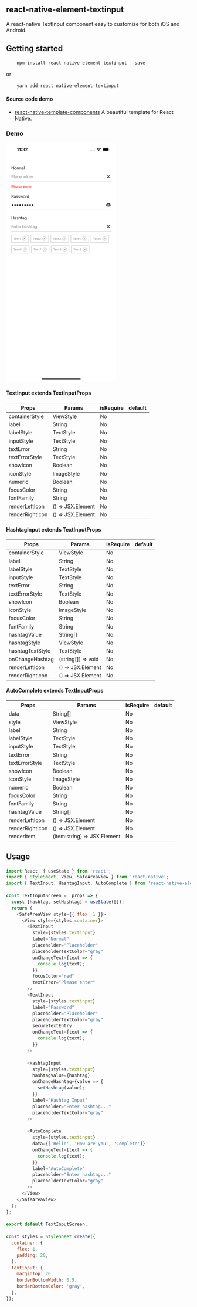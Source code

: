 ## react-native-element-textinput
A react-native TextInput component easy to customize for both iOS and Android.

## Getting started
```js
    npm install react-native-element-textinput --save
```
or

```js
    yarn add react-native-element-textinput
```

#### Source code demo
- [react-native-template-components](https://github.com/hoaphantn7604/react-native-template-components) A beautiful template for React Native.

### Demo
![](https://github.com/hoaphantn7604/file-upload/blob/master/document/textinput/demo.png)

#### TextInput extends TextInputProps
| Props              | Params               | isRequire | default          |
| ------------------ | -------------------- | --------- | ---------------- |
| containerStyle     | ViewStyle            | No        |                  |
| label              | String               | No        |                  |
| labelStyle         | TextStyle            | No        |                  |
| inputStyle         | TextStyle            | No        |                  |
| textError          | String               | No        |                  |
| textErrorStyle     | TextStyle            | No        |                  |
| showIcon           | Boolean              | No        |                  |
| iconStyle          | ImageStyle           | No        |                  |
| numeric            | Boolean              | No        |                  |
| focusColor         | String               | No        |                  |
| fontFamily         | String               | No        |                  |
| renderLeftIcon     | () => JSX.Element    | No        |                  |
| renderRightIcon    | () => JSX.Element    | No        |                  |

#### HashtagInput extends TextInputProps
| Props              | Params               | isRequire | default          |
| ------------------ | -------------------- | --------- | ---------------- |
| containerStyle     | ViewStyle            | No        |                  |
| label              | String               | No        |                  |
| labelStyle         | TextStyle            | No        |                  |
| inputStyle         | TextStyle            | No        |                  |
| textError          | String               | No        |                  |
| textErrorStyle     | TextStyle            | No        |                  |
| showIcon           | Boolean              | No        |                  |
| iconStyle          | ImageStyle           | No        |                  |
| focusColor         | String               | No        |                  |
| fontFamily         | String               | No        |                  |
| hashtagValue       | String[]             | No        |                  |
| hashtagStyle       | ViewStyle            | No        |                  |
| hashtagTextStyle   | TextStyle            | No        |                  |
| onChangeHashtag    | (string[]) => void   | No        |                  |
| renderLeftIcon     | () => JSX.Element    | No        |                  |
| renderRightIcon    | () => JSX.Element    | No        |                  |

#### AutoComplete extends TextInputProps
| Props              | Params                       | isRequire | default          |
| ------------------ | ---------------------------- | --------- | ---------------- |
| data               | String[]                     | No        |                  |
| style              | ViewStyle                    | No        |                  |
| label              | String                       | No        |                  |
| labelStyle         | TextStyle                    | No        |                  |
| inputStyle         | TextStyle                    | No        |                  |
| textError          | String                       | No        |                  |
| textErrorStyle     | TextStyle                    | No        |                  |
| showIcon           | Boolean                      | No        |                  |
| iconStyle          | ImageStyle                   | No        |                  |
| numeric            | Boolean                      | No        |                  |
| focusColor         | String                       | No        |                  |
| fontFamily         | String                       | No        |                  |
| hashtagValue       | String[]                     | No        |                  |
| renderLeftIcon     | () => JSX.Element            | No        |                  |
| renderRightIcon    | () => JSX.Element            | No        |                  |
| renderItem         | (item:string) => JSX.Element | No        |                  |

## Usage
```javascript
import React, { useState } from 'react';
import { StyleSheet, View, SafeAreaView } from 'react-native';
import { TextInput, HashtagInput, AutoComplete } from 'react-native-element-textinput';

const TextInputScreen = _props => {
  const [hashtag, setHashtag] = useState([]);
  return (
    <SafeAreaView style={{ flex: 1 }}>
      <View style={styles.container}>
        <TextInput
          style={styles.textinput}
          label="Normal"
          placeholder="Placeholder"
          placeholderTextColor="gray"
          onChangeText={text => {
            console.log(text);
          }}
          focusColor="red"
          textError="Please enter"
        />
        <TextInput
          style={styles.textinput}
          label="Password"
          placeholder="Placeholder"
          placeholderTextColor="gray"
          secureTextEntry
          onChangeText={text => {
            console.log(text);
          }}
        />

        <HashtagInput
          style={styles.textinput}
          hashtagValue={hashtag}
          onChangeHashtag={value => {
            setHashtag(value);
          }}
          label="Hashtag Input"
          placeholder="Enter hashtag..."
          placeholderTextColor="gray"
        />

        <AutoComplete
          style={styles.textinput}
          data={['Hello', 'How are you', 'Complete']}
          onChangeText={text => {
            console.log(text);
          }}
          label="AutoComplete"
          placeholder="Enter hashtag..."
          placeholderTextColor="gray"
        />
      </View>
    </SafeAreaView>
  );
};

export default TextInputScreen;

const styles = StyleSheet.create({
  container: {
    flex: 1,
    padding: 20,
  },
  textinput: {
    marginTop: 20,
    borderBottomWidth: 0.5,
    borderBottomColor: 'gray',
  },
});

```